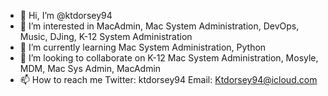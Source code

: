 - 👋 Hi, I’m @ktdorsey94
- 👀 I’m interested in MacAdmin, Mac System Administration, DevOps, Music, DJing, K-12 System Administration
- 🌱 I’m currently learning Mac System Administration, Python
- 💞️ I’m looking to collaborate on K-12 Mac System Administration, Mosyle, MDM, Mac Sys Admin, MacAdmin
- 📫 How to reach me Twitter: ktdorsey94 Email: Ktdorsey94@icloud.com

<!---
ktdorsey94/ktdorsey94 is a ✨ special ✨ repository because its `README.md` (this file) appears on your GitHub profile.
You can click the Preview link to take a look at your changes.
--->
